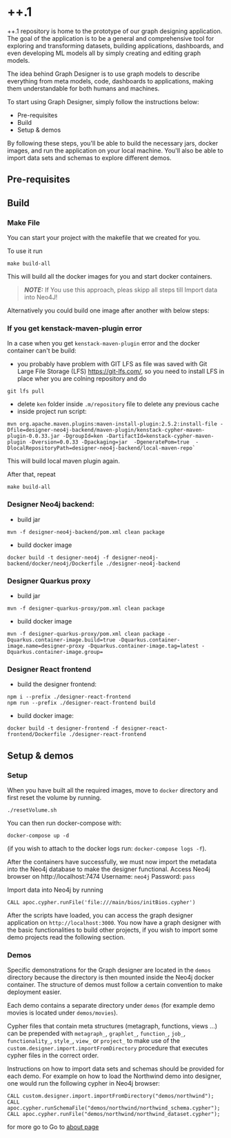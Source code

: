# ++.1

++.1 repository is home to the prototype of our graph designing application. The goal of the application is to be a
general and comprehensive tool for exploring and transforming datasets, building applications, dashboards, and even
developing ML models all by simply creating and editing graph models.

The idea behind Graph Designer is to use graph models to describe everything from meta models, code, dashboards to
applications, making them understandable for both humans and machines.

To start using Graph Designer, simply follow the instructions below:

- Pre-requisites
- Build
- Setup & demos

By following these steps, you'll be able to build the necessary jars, docker images, and run the application on your
local machine. You'll also be able to import data sets and schemas to explore different demos.

## Pre-requisites

## Build

### Make File
You can start your project with the makefile that we created for you. 

To use it run
```
make build-all   
```

This will build all the docker images for you and start docker containers. 

> **_NOTE:_**  If You use this approach, pleas skipp all steps till Import data into Neo4J! 

Alternatively you could build one image after another with below steps:

### If you get kenstack-maven-plugin error

In a case when you get `kenstack-maven-plugin` error and the docker container can't be build:

- you probably have problem with GIT LFS as file was saved with Git Large File Storage (LFS) https://git-lfs.com/, so you need to install LFS in place wher you are colning repository  and do 
```
git lfs pull
```

- delete `ken` folder inside `.m/repository` file to delete any previous cache
- inside project run script:

```
mvn org.apache.maven.plugins:maven-install-plugin:2.5.2:install-file -Dfile=designer-neo4j-backend/maven-plugin/kenstack-cypher-maven-plugin-0.0.33.jar -DgroupId=ken -DartifactId=kenstack-cypher-maven-plugin -Dversion=0.0.33 -Dpackaging=jar  -DgeneratePom=true  -DlocalRepositoryPath=designer-neo4j-backend/local-maven-repo`
```

This will build local maven plugin again. 

After that, repeat  

```
make build-all   
```

### Designer Neo4j backend:

- build jar

```
mvn -f designer-neo4j-backend/pom.xml clean package
```

- build docker image

```
docker build -t designer-neo4j -f designer-neo4j-backend/docker/neo4j/Dockerfile ./designer-neo4j-backend
```

### Designer Quarkus proxy

- build jar

```
mvn -f designer-quarkus-proxy/pom.xml clean package
```

- build docker image

```
mvn -f designer-quarkus-proxy/pom.xml clean package -Dquarkus.container-image.build=true -Dquarkus.container-image.name=designer-proxy -Dquarkus.container-image.tag=latest -Dquarkus.container-image.group=
```

### Designer React frontend

- build the designer frontend:

```
npm i --prefix ./designer-react-frontend
npm run --prefix ./designer-react-frontend build
```

- build docker image:

```
docker build -t designer-frontend -f designer-react-frontend/Dockerfile ./designer-react-frontend
```

## Setup & demos

### Setup

When you have built all the required images, move to `docker` directory and first reset the volume by running.

```
./resetVolume.sh
```

You can then run docker-compose with:

```
docker-compose up -d
```

(if you wish to attach to the docker logs run: `docker-compose logs -f`).

After the containers have successfully, we must now import the metadata into the Neo4j database to make the designer
functional. Access Neo4j browser on http://localhost:7474
Username: `neo4j`
Password: `pass`

Import data into Neo4j by running

```cypher
CALL apoc.cypher.runFile('file:///main/bios/initBios.cypher')
```

After the scripts have loaded, you can access the graph designer application on  `http://localhost:3000`. 
You now have a graph designer with the basic functionalities to build other projects, if you wish to import some demo projects read the
following section.

### Demos

Specific demonstrations for the Graph designer are located in the `demos` directory because the directory is then
mounted inside the Neo4j docker container. The structure of demos must follow a certain convention to make deployment
easier.

Each demo contains a separate directory under `demos` (for example demo movies is located under `demos/movies`).

Cypher files that contain meta structures (metagraph, functions, views ...) can be prepended with
`metagraph_`, `graphlet_`, `function_`, `job_`, `functionality_`, `style_`, `view_` or `project_` to make use of the
`custom.designer.import.importFromDirectory` procedure that executes cypher files in the correct order.

Instructions on how to import data sets and schemas should be provided for each demo.
For example on how to load the Northwind demo into designer, one would run the following cypher in Neo4j browser:

```cypher
CALL custom.designer.import.importFromDirectory("demos/northwind");
CALL apoc.cypher.runSchemaFile("demos/northwind/northwind_schema.cypher");
CALL apoc.cypher.runFile("demos/northwind/northwind_dataset.cypher");
```

for more go to Go to [about page](docs/page_one.md)
